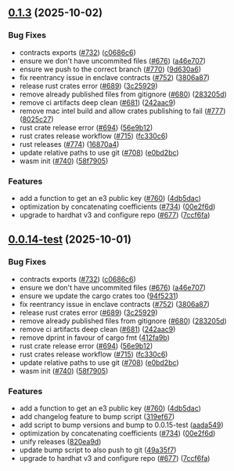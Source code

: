 ## [0.1.3](https://github.com/gnosisguild/enclave/compare/v0.1.2...v0.1.3) (2025-10-02)


### Bug Fixes

* contracts exports ([#732](https://github.com/gnosisguild/enclave/issues/732)) ([c0686c6](https://github.com/gnosisguild/enclave/commit/c0686c6b42b351c07adf400c47d8cc5b2573f8e6))
* ensure we don't have uncommited files ([#676](https://github.com/gnosisguild/enclave/issues/676)) ([a46e707](https://github.com/gnosisguild/enclave/commit/a46e70795655b8ff3a9896651f09f5ccee2592c7))
* ensure we push to the correct branch ([#770](https://github.com/gnosisguild/enclave/issues/770)) ([9d630a6](https://github.com/gnosisguild/enclave/commit/9d630a6eab7c2329eb4603e1bebe48a82b35adcc))
* fix reentrancy issue in enclave contracts ([#752](https://github.com/gnosisguild/enclave/issues/752)) ([3806a87](https://github.com/gnosisguild/enclave/commit/3806a870b39fa47a1b4b77f9484c0a1d74bfbaa4))
* release rust crates error ([#689](https://github.com/gnosisguild/enclave/issues/689)) ([3c25929](https://github.com/gnosisguild/enclave/commit/3c25929f2317003c81d3a21d6b4fc9b1e44573cc))
* remove already published files from gitignore ([#680](https://github.com/gnosisguild/enclave/issues/680)) ([283205d](https://github.com/gnosisguild/enclave/commit/283205dffc665d83cc741c07f697c1ecaf2d1d84))
* remove ci artifacts deep clean ([#681](https://github.com/gnosisguild/enclave/issues/681)) ([242aac9](https://github.com/gnosisguild/enclave/commit/242aac96b9800043b0d24b5716b3262baefd4472))
* remove mac intel build and allow crates publishing to fail ([#777](https://github.com/gnosisguild/enclave/issues/777)) ([8025c27](https://github.com/gnosisguild/enclave/commit/8025c277d5c4aa1005ab93d84d34158266458800))
* rust crate release error ([#694](https://github.com/gnosisguild/enclave/issues/694)) ([56e9b12](https://github.com/gnosisguild/enclave/commit/56e9b12c2b319d1ea1081df4577b6b0cd0ccfc7d))
* rust crates release workflow ([#715](https://github.com/gnosisguild/enclave/issues/715)) ([fc330c6](https://github.com/gnosisguild/enclave/commit/fc330c625742bce01def98ef3ccec5ae15fbdb96))
* rust releases ([#774](https://github.com/gnosisguild/enclave/issues/774)) ([16870a4](https://github.com/gnosisguild/enclave/commit/16870a42973fccae7a376ccbc4b952f9e971fffa))
* update relative paths to use git ([#708](https://github.com/gnosisguild/enclave/issues/708)) ([e0bd2bc](https://github.com/gnosisguild/enclave/commit/e0bd2bc7a5e2515013188fc7e40927630d1f6d58))
* wasm init ([#740](https://github.com/gnosisguild/enclave/issues/740)) ([58f7905](https://github.com/gnosisguild/enclave/commit/58f7905dd5bd33070be84b0bd5d88b5f44d98267))


### Features

* add a function to get an e3 public key ([#760](https://github.com/gnosisguild/enclave/issues/760)) ([4db5dac](https://github.com/gnosisguild/enclave/commit/4db5dacf2f60872cfbafa16728b3da4f9244c248))
* optimization by concatenating coefficients ([#734](https://github.com/gnosisguild/enclave/issues/734)) ([00e2f6d](https://github.com/gnosisguild/enclave/commit/00e2f6d5eaaf2089488f414dc57675f7120cf2a0))
* upgrade to hardhat v3 and configure repo ([#677](https://github.com/gnosisguild/enclave/issues/677)) ([7ccf6fa](https://github.com/gnosisguild/enclave/commit/7ccf6fa4d62a972a4d2336bd436d71bbc9b54535))



## [0.0.14-test](https://github.com/gnosisguild/enclave/compare/v0.1.2...v0.0.14-test) (2025-10-01)


### Bug Fixes

* contracts exports ([#732](https://github.com/gnosisguild/enclave/issues/732)) ([c0686c6](https://github.com/gnosisguild/enclave/commit/c0686c6b42b351c07adf400c47d8cc5b2573f8e6))
* ensure we don't have uncommited files ([#676](https://github.com/gnosisguild/enclave/issues/676)) ([a46e707](https://github.com/gnosisguild/enclave/commit/a46e70795655b8ff3a9896651f09f5ccee2592c7))
* ensure we update the cargo crates too ([94f5231](https://github.com/gnosisguild/enclave/commit/94f52319cd2f3c06ad1b0428c58ff95e0ae40c63))
* fix reentrancy issue in enclave contracts ([#752](https://github.com/gnosisguild/enclave/issues/752)) ([3806a87](https://github.com/gnosisguild/enclave/commit/3806a870b39fa47a1b4b77f9484c0a1d74bfbaa4))
* release rust crates error ([#689](https://github.com/gnosisguild/enclave/issues/689)) ([3c25929](https://github.com/gnosisguild/enclave/commit/3c25929f2317003c81d3a21d6b4fc9b1e44573cc))
* remove already published files from gitignore ([#680](https://github.com/gnosisguild/enclave/issues/680)) ([283205d](https://github.com/gnosisguild/enclave/commit/283205dffc665d83cc741c07f697c1ecaf2d1d84))
* remove ci artifacts deep clean ([#681](https://github.com/gnosisguild/enclave/issues/681)) ([242aac9](https://github.com/gnosisguild/enclave/commit/242aac96b9800043b0d24b5716b3262baefd4472))
* remove dprint in favour of cargo fmt ([412fa9b](https://github.com/gnosisguild/enclave/commit/412fa9be525672449394e41a216666a56a7821a1))
* rust crate release error ([#694](https://github.com/gnosisguild/enclave/issues/694)) ([56e9b12](https://github.com/gnosisguild/enclave/commit/56e9b12c2b319d1ea1081df4577b6b0cd0ccfc7d))
* rust crates release workflow ([#715](https://github.com/gnosisguild/enclave/issues/715)) ([fc330c6](https://github.com/gnosisguild/enclave/commit/fc330c625742bce01def98ef3ccec5ae15fbdb96))
* update relative paths to use git ([#708](https://github.com/gnosisguild/enclave/issues/708)) ([e0bd2bc](https://github.com/gnosisguild/enclave/commit/e0bd2bc7a5e2515013188fc7e40927630d1f6d58))
* wasm init ([#740](https://github.com/gnosisguild/enclave/issues/740)) ([58f7905](https://github.com/gnosisguild/enclave/commit/58f7905dd5bd33070be84b0bd5d88b5f44d98267))


### Features

* add a function to get an e3 public key ([#760](https://github.com/gnosisguild/enclave/issues/760)) ([4db5dac](https://github.com/gnosisguild/enclave/commit/4db5dacf2f60872cfbafa16728b3da4f9244c248))
* add changelog feature to bump script ([319ef67](https://github.com/gnosisguild/enclave/commit/319ef6795e4846a89d04f526d24a2c15bd37915d))
* add script to bump versions and bump to 0.0.15-test ([aada549](https://github.com/gnosisguild/enclave/commit/aada549f45ef35803a3dbde46c574787db7c5215))
* optimization by concatenating coefficients ([#734](https://github.com/gnosisguild/enclave/issues/734)) ([00e2f6d](https://github.com/gnosisguild/enclave/commit/00e2f6d5eaaf2089488f414dc57675f7120cf2a0))
* unify releases ([820ea9d](https://github.com/gnosisguild/enclave/commit/820ea9d35a25286610a1e71a6a5d7d3b15079679))
* update bump script to also push to git ([49a35f7](https://github.com/gnosisguild/enclave/commit/49a35f722c33e9f41d9052c35a64816f09f45342))
* upgrade to hardhat v3 and configure repo ([#677](https://github.com/gnosisguild/enclave/issues/677)) ([7ccf6fa](https://github.com/gnosisguild/enclave/commit/7ccf6fa4d62a972a4d2336bd436d71bbc9b54535))



